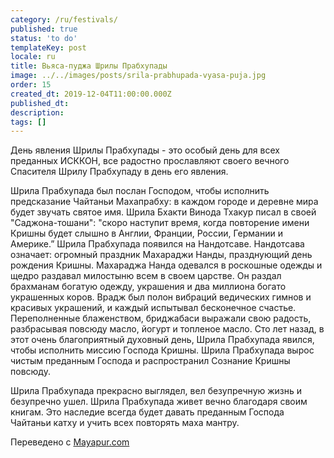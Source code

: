 ```yaml
---
category: /ru/festivals/
published: true
status: 'to do'
templateKey: post
locale: ru
title: Вьяса-пуджа Шрилы Прабхупады
image: ../../images/posts/srila-prabhupada-vyasa-puja.jpg
order: 15
created_dt: 2019-12-04T11:00:00.000Z
published_dt:
description:
tags: []
---
```


День явления Шрилы Прабхупады - это особый день для всех преданных ИСККОН, все радостно прославляют своего вечного Спасителя Шрилу Прабхупаду в день его явления.

Шрила Прабхупада был послан Господом, чтобы исполнить предсказание Чайтаньи Махапрабху: в каждом городе и деревне мира будет звучать святое имя.
Шрила Бхакти Винода Тхакур писал в своей "Саджона-тошани": "скоро наступит время, когда повторение имени Кришны будет слышно в Англии, Франции, России, Германии и Америке.”
Шрила Прабхупада появился на Нандотсаве. Нандотсава означает: огромный праздник Махараджи Нанды, празднующий день рождения Кришны. Махараджа Нанда одевался в роскошные одежды и щедро раздавал милостыню всем в своем царстве. Он раздал брахманам богатую одежду, украшения и два миллиона богато украшенных коров. Врадж был полон вибраций ведических гимнов и красивых украшений, и каждый испытывал бесконечное счастье. Переполненные блаженством, бриджабаси выражали свою радость, разбрасывая повсюду масло, йогурт и топленое масло.
Сто лет назад, в этот очень благоприятный духовный день, Шрила Прабхупада явился, чтобы исполнить миссию Господа Кришны. Шрила Прабхупада вырос чистым преданным Господа и распространил Сознание Кришны повсюду.

Шрила Прабхупада прекрасно выглядел, вел безупречную жизнь и безупречно ушел. Шрила Прабхупада живет вечно благодаря своим книгам. Это наследие всегда будет давать преданным Господа Чайтаньи катху и учить всех повторять маха мантру.

Переведено с [Mayapur.com](http://mayapur.com)
